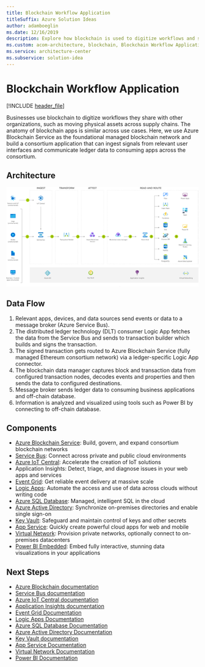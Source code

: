 ```yaml
---
title: Blockchain Workflow Application
titleSuffix: Azure Solution Ideas
author: adamboeglin
ms.date: 12/16/2019
description: Explore how blockchain is used to digitize workflows and supply chains across organizations with the Blockchain Workflow Application from Microsoft Azure.
ms.custom: acom-architecture, blockchain, Blockchain Workflow Application, Azure Blockchain, Azure Blockchain Service, interactive-diagram, 'https://azure.microsoft.com/solutions/architecture/blockchain-workflow-application/'
ms.service: architecture-center
ms.subservice: solution-idea
---
```


# Blockchain Workflow Application

[!INCLUDE [header_file](../header.md)]

Businesses use blockchain to digitize workflows they share with other organizations, such as moving physical assets across supply chains. The anatomy of blockchain apps is similar across use cases. Here, we use Azure Blockchain Service as the foundational managed blockchain network and build a consortium application that can ingest signals from relevant user interfaces and communicate ledger data to consuming apps across the consortium.

## Architecture

![Architecture diagram](../media/blockchain-workflow-application.svg)

## Data Flow

1. Relevant apps, devices, and data sources send events or data to a message broker (Azure Service Bus).
1. The distributed ledger technology (DLT) consumer Logic App fetches the data from the Service Bus and sends to transaction builder which builds and signs the transaction.
1. The signed transaction gets routed to Azure Blockchain Service (fully managed Ethereum consortium network) via a ledger-specific Logic App connector.
1. The blockchain data manager captures block and transaction data from configured transaction nodes, decodes events and properties and then sends the data to configured destinations.
1. Message broker sends ledger data to consuming business applications and off-chain database.
1. Information is analyzed and visualized using tools such as Power BI by connecting to off-chain database.

## Components

* [Azure Blockchain Service](https://azure.microsoft.com/services/blockchain-service): Build, govern, and expand consortium blockchain networks
* [Service Bus](https://azure.microsoft.com/services/service-bus): Connect across private and public cloud environments
* [Azure IoT Central](https://azure.microsoft.com/services/iot-central): Accelerate the creation of IoT solutions
* Application Insights: Detect, triage, and diagnose issues in your web apps and services
* [Event Grid](https://azure.microsoft.com/services/event-grid): Get reliable event delivery at massive scale
* [Logic Apps](https://azure.microsoft.com/services/logic-apps): Automate the access and use of data across clouds without writing code
* [Azure SQL Database](https://azure.microsoft.com/services/sql-database): Managed, intelligent SQL in the cloud
* [Azure Active Directory](https://azure.microsoft.com/services/active-directory): Synchronize on-premises directories and enable single sign-on
* [Key Vault](https://azure.microsoft.com/services/key-vault): Safeguard and maintain control of keys and other secrets
* [App Service](https://azure.microsoft.com/services/app-service): Quickly create powerful cloud apps for web and mobile
* [Virtual Network](https://azure.microsoft.com/services/virtual-network): Provision private networks, optionally connect to on-premises datacenters
* [Power BI Embedded](https://azure.microsoft.com/services/power-bi-embedded): Embed fully interactive, stunning data visualizations in your applications

## Next Steps

* [Azure Blockchain documentation](https://docs.microsoft.com/azure/blockchain/service)
* [Service Bus documentation](https://docs.microsoft.com/azure/service-bus)
* [Azure IoT Central documentation](https://docs.microsoft.com/azure/iot-central)
* [Application Insights documentation](https://docs.microsoft.com/azure/azure-monitor/learn/tutorial-runtime-exceptions)
* [Event Grid Documentation](https://docs.microsoft.com/azure/event-grid)
* [Logic Apps Documentation](https://docs.microsoft.com/azure/logic-apps)
* [Azure SQL Database Documentation](https://docs.microsoft.com/azure/sql-database)
* [Azure Active Directory Documentation](https://docs.microsoft.com/azure/active-directory)
* [Key Vault documentation](https://docs.microsoft.com/azure/key-vault)
* [App Service Documentation](https://docs.microsoft.com/azure/app-service)
* [Virtual Network Documentation](https://docs.microsoft.com/azure/virtual-network)
* [Power BI Documentation](https://docs.microsoft.com/azure/power-bi-embedded)
